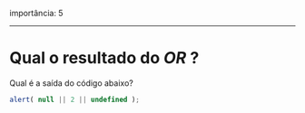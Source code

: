 importância: 5

---

# Qual o resultado do *OR* ?

Qual é a saída do código abaixo?

```js
alert( null || 2 || undefined );
```

